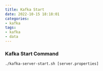 ```yaml
---
title: Kafka Start
date: 2022-10-15 18:18:01
categories:
- kafka
tags:
- kafka
- data
---
```


### Kafka Start Command

```
./kafka-server-start.sh [server.properties]
```
